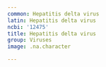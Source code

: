 ```yaml
---
common: Hepatitis delta virus
latin: Hepatitis delta virus
ncbi: '12475'
title: Hepatitis delta virus
group: Viruses
image: .na.character

---
```

